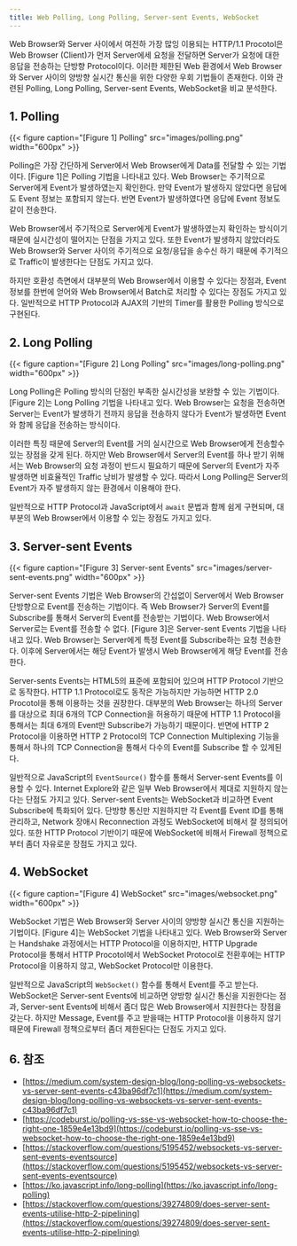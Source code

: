 ```yaml
---
title: Web Polling, Long Polling, Server-sent Events, WebSocket
---
```


Web Browser와 Server 사이에서 여전하 가장 많잉 이용되는 HTTP/1.1 Procotol은 Web Browser (Client)가 먼저 Server에세 요청을 전달하면 Server가 요청에 대한 응답을 전송하는 단방향 Protocol이다. 이러한 제한된 Web 환경에서 Web Browser와 Server 사이의 양방향 실시간 통신을 위한 다양한 우회 기법들이 존재한다. 이와 관련된 Polling, Long Polling, Server-sent Events, WebSocket을 비교 분석한다.

## 1. Polling

{{< figure caption="[Figure 1] Polling" src="images/polling.png" width="600px" >}}

Polling은 가장 간단하게 Server에서 Web Browser에게 Data를 전달할 수 있는 기법이다. [Figure 1]은 Polling 기법을 나타내고 있다. Web Browser는 주기적으로 Server에게 Event가 발생하였는지 확인한다. 만약 Event가 발생하지 않았다면 응답에도 Event 정보는 포함되지 않는다. 반면 Event가 발생하였다면 응답에 Event 정보도 같이 전송한다.

Web Browser에서 주기적으로 Server에게 Event가 발생하였는지 확인하는 방식이기 때문에 실시간성이 떨어지는 단점을 가지고 있다. 또한 Event가 발생하지 않았더라도 Web Browser와 Server 사이의 주기적으로 요청/응답을 송수신 하기 때문에 주기적으로 Traffic이 발생한다는 단점도 가지고 있다. 

하지만 호환성 측면에서 대부분의 Web Browser에서 이용할 수 있다는 장점과, Event 정보를 한번에 얻어와 Web Browser에서 Batch로 처리할 수 있다는 장점도 가지고 있다. 일반적으로 HTTP Protocol과 AJAX의 기반의 Timer를 활용한 Polling 방식으로 구현된다.

## 2. Long Polling

{{< figure caption="[Figure 2] Long Polling" src="images/long-polling.png" width="600px" >}}

Long Polling은 Polling 방식의 단점인 부족한 실시간성을 보완할 수 있는 기법이다. [Figure 2]는 Long Polling 기법을 나타내고 있다. Web Browser는 요청을 전송하면 Server는 Event가 발생하기 전까지 응답을 전송하지 않다가 Event가 발생하면 Event와 함께 응답을 전송하는 방식이다.

이러한 특징 때문에 Server의 Event를 거의 실시간으로 Web Browser에게 전송할수 있는 장점을 갖게 된다. 하지만 Web Browser에서 Server의 Event를 하나 받기 위해서는 Web Browser의 요청 과정이 반드시 필요하기 때문에 Server의 Event가 자주 발생하면 비효율적인 Traffic 낭비가 발생할 수 있다. 따라서 Long Polling은 Server의 Event가 자주 발생하지 않는 환경에서 이용해야 한다.

일반적으로 HTTP Protocol과 JavaScript에서 `await` 문법과 함께 쉼게 구현되며, 대부분의 Web Browser에서 이용할 수 있는 장점도 가지고 있다.

## 3. Server-sent Events

{{< figure caption="[Figure 3] Server-sent Events" src="images/server-sent-events.png" width="600px" >}}

Server-sent Events 기법은 Web Browser의 간섭없이 Server에서 Web Browser 단방향으로 Event를 전송하는 기법이다. 즉 Web Browser가 Server의 Event를 Subscribe를 통해서 Server의 Event를 전송받는 기법이다. Web Browser에서 Server로는 Event를 전송할 수 없다. [Figure 3]은 Server-sent Events 기법을 나타내고 있다. Web Browser는 Server에게 특정 Event를 Subscribe하는 요청 전송한다. 이후에 Server에서는 해당 Event가 발생시 Web Browser에게 해당 Event를 전송한다.

Server-sents Events는 HTML5의 표준에 포함되어 있으며 HTTP Protocol 기반으로 동작한다. HTTP 1.1 Protocol로도 동작은 가능하지만 가능하면 HTTP 2.0 Procotol을 통해 이용하는 것을 권장한다. 대부분의 Web Browser는 하나의 Server를 대상으로 최대 6개의 TCP Connection을 허용하기 때문에 HTTP 1.1 Protocol을 통해서는 최대 6개의 Event만 Subscribe가 가능하기 때문이다. 반면에 HTTP 2 Protocol을 이용하면 HTTP 2 Protocol의 TCP Connection Multiplexing 기능을 통해서 하나의 TCP Connection을 통해서 다수의 Event를 Subscribe 할 수 있게된다.

일반적으로 JavaScript의 `EventSource()` 함수를 통해서 Server-sent Events를 이용할 수 있다. Internet Explore와 같은 일부 Web Browser에서 제대로 지원하지 않는다는 단점도 가지고 있다. Server-sent Events는 WebSocket과 비교하면 Event Subscribe에 특화되어 있다. 단방향 통신만 지원하지만 각 Event를 Event ID를 통해 관리하고, Network 장애시 Reconnection 과정도 WebSocket에 비해서 잘 정의되어 있다. 또한 HTTP Protocol 기반이기 때문에 WebSocket에 비해서 Firewall 정책으로부터 좀더 자유로운 장점도 가지고 있다.

## 4. WebSocket

{{< figure caption="[Figure 4] WebSocket" src="images/websocket.png" width="600px" >}}

WebSocket 기법은 Web Browser와 Server 사이의 양방향 실시간 통신을 지원하는 기법이다. [Figure 4]는 WebSocket 기법을 나타내고 있다. Web Browser와 Server는 Handshake 과정에서는 HTTP Protocol을 이용하지만, HTTP Upgrade Protocol을 통해서 HTTP Procotol에서 WebSocket Protocol로 전환후에는 HTTP Protocol을 이용하지 않고, WebSocket Protocol만 이용한다.

일반적으로 JavaScript의 `WebSocket()` 함수를 통해서 Event를 주고 받는다. WebSocket은 Server-sent Events에 비교하면 양방향 실시간 통신을 지원한다는 점과, Server-sent Events에 비해서 좀더 많은 Web Browser에서 지원한다는 장점을 갖는다. 하지만 Message, Event를 주고 받을때는 HTTP Protocol을 이용하지 않기 때문에 Firewall 정책으로부터 좀더 제한된다는 단점도 가지고 있다.

## 6. 참조

* [https://medium.com/system-design-blog/long-polling-vs-websockets-vs-server-sent-events-c43ba96df7c1](https://medium.com/system-design-blog/long-polling-vs-websockets-vs-server-sent-events-c43ba96df7c1)
* [https://codeburst.io/polling-vs-sse-vs-websocket-how-to-choose-the-right-one-1859e4e13bd9](https://codeburst.io/polling-vs-sse-vs-websocket-how-to-choose-the-right-one-1859e4e13bd9)
* [https://stackoverflow.com/questions/5195452/websockets-vs-server-sent-events-eventsource](https://stackoverflow.com/questions/5195452/websockets-vs-server-sent-events-eventsource)
* [https://ko.javascript.info/long-polling](https://ko.javascript.info/long-polling)
* [https://stackoverflow.com/questions/39274809/does-server-sent-events-utilise-http-2-pipelining](https://stackoverflow.com/questions/39274809/does-server-sent-events-utilise-http-2-pipelining)
